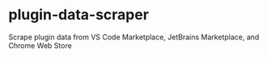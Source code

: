 # plugin-data-scraper
Scrape plugin data from VS Code Marketplace, JetBrains Marketplace, and Chrome Web Store
